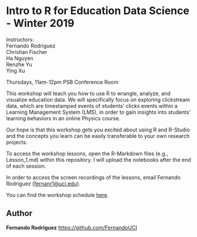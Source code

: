 
# Intro to R for Education Data Science - Winter 2019
Instructors: <br>
Fernando Rodriguez<br>
Christian Fischer<br>
Ha Nguyen<br>
Renzhe Yu<br>
Ying Xu<br>

Thursdays, 11am-12pm PSB Conference Room


This workshop will teach you how to use R to wrangle, analyze, and visualize education data. We will specifically focus on exploring clickstream data, which are timestamped events of students' clicks events within a Learning Management System (LMS), in order to gain insights into students'
learning behaviors in an online Physics course. 

Our hope is that this workshop gets you excited about using R and R-Studio and the concepts you learn can be easily transferable to your own research projects.

To access the workshop lessons, open the R-Markdown files (e.g., Lesson_1.md) within this repository. I will upload the notebooks after the end of each session. 

In order to access the screen recordings of the lessons, email Fernando Rodriguez (fernanr1@uci.edu).

You can find the workshop schedule <a href="https://docs.google.com/document/d/13N38rjaWh4XjXWVKmFG0cGPWmdUQ3tJROgfk5Ksgfd8/edit?usp=sharing" target="_blank">here</a>.


## Author

**Fernando Rodriguez** https://github.com/FernandoUCI


